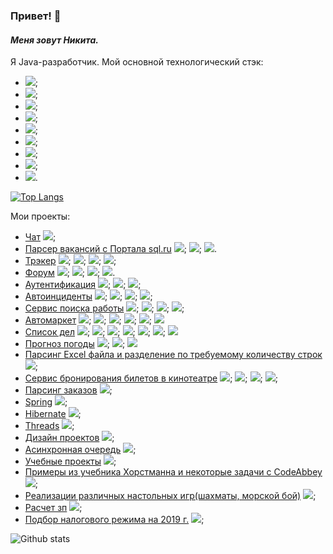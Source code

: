### Привет! 👋
#### *Меня зовут Никита.*

Я Java-разработчик.
Мой основной технологический стэк:
- ![](https://img.shields.io/badge/Java8-8%2B-orange); 
- ![](https://img.shields.io/badge/Servlets-Servlets-lightgrey);
- ![](https://img.shields.io/badge/AJAX-AJAX-red);
- ![](https://img.shields.io/badge/SQL-PostgreSQL-blue);
- ![](https://img.shields.io/badge/JPA-Hibernate-yellow);
- ![](https://img.shields.io/badge/Spring-%20MVC%2C%20Data%2C%20Security%2C%20Boot-green);
- ![](https://img.shields.io/badge/Maven-3-red);
- ![](https://img.shields.io/badge/Unit--test-JUnit%2C%20Mock-yellow);
- ![](https://img.shields.io/badge/Travis-CI-green).

[![Top Langs](https://github-readme-stats.vercel.app/api/top-langs/?username=plifis&layout=compact)](https://github.com/plifis/github-readme-stats)

Мои проекты:
* [Чат](https://github.com/plifis/chat) ![](https://img.shields.io/badge/Spring-%20MVC%2C%20Data%2C%20Security%2C%20Boot%2C%20Rest%2C%20-green);
* [Парсер вакансий с Портала sql.ru](https://github.com/plifis/job4j_grabber) ![](https://img.shields.io/badge/Java8-8%2B-orange); ![](https://img.shields.io/badge/SQL-PostgreSQL-blue); ![](https://img.shields.io/badge/Unit--test-JUnit%2C%20Mock-yellow).
* [Трэкер](https://github.com/plifis/job4j_tracker) ![](https://img.shields.io/badge/Java8-8%2B-orange);  ![](https://img.shields.io/badge/SQL-PostgreSQL-blue); ![](https://img.shields.io/badge/JPA-Hibernate-yellow); ![](https://img.shields.io/badge/Unit--test-JUnit%2C%20Mock-yellow);
* [Форум](https://github.com/plifis/job4j_forum) ![](https://img.shields.io/badge/Spring-%20MVC%2C%20Data%2C%20Security%2C%20Boot-green); ![](https://img.shields.io/badge/Maven-3-red); ![](https://img.shields.io/badge/Unit--test-JUnit%2C%20Mock-yellow); ![](https://img.shields.io/badge/SQL-PostgreSQL-blue).
* [Аутентификация](https://github.com/plifis/job4j_auth) ![](https://img.shields.io/badge/Spring-%20MVC%2C%20Data%2C%20Security%2C%20Boot-green); ![](https://img.shields.io/badge/Maven-3-red); ![](https://img.shields.io/badge/Unit--test-JUnit%2C%20Mock-yellow);
* [Автоинциденты](https://github.com/plifis/job4j_car_accident) ![](https://img.shields.io/badge/Spring-%20MVC%2C%20Data%2C%20Security%2C%20Boot-green); ![](https://img.shields.io/badge/Unit--test-JUnit%2C%20Mock-yellow); ![](https://img.shields.io/badge/SQL-PostgreSQL-blue); ![](https://img.shields.io/badge/JPA-Hibernate-yellow);
* [Сервис поиска работы](https://github.com/plifis/job4j_dreamjob) ![](https://img.shields.io/badge/Servlets-Servlets-lightgrey); ![](https://img.shields.io/badge/SQL-PostgreSQL-blue); ![](https://img.shields.io/badge/Maven-3-red); ![](https://img.shields.io/badge/Unit--test-JUnit%2C%20Mock-yellow); 
* [Автомаркет](https://github.com/plifis/job4j_cars) ![](https://img.shields.io/badge/Servlets-Servlets-lightgrey); ![](https://img.shields.io/badge/SQL-PostgreSQL-blue); ![](https://img.shields.io/badge/JPA-Hibernate-yellow); ![](https://img.shields.io/badge/AJAX-AJAX-red); ![](https://img.shields.io/badge/Travis-CI-green); ![](https://img.shields.io/badge/Bootstrap-4-blue)
* [Список дел](https://github.com/plifis/job4j_todo) ![](https://img.shields.io/badge/Java8-8%2B-orange); ![](https://img.shields.io/badge/Servlets-Servlets-lightgrey); ![](https://img.shields.io/badge/AJAX-AJAX-red); ![](https://img.shields.io/badge/SQL-PostgreSQL-blue); ![](https://img.shields.io/badge/JPA-Hibernate-yellow); ![](https://img.shields.io/badge/Maven-3-red); ![](https://img.shields.io/badge/Bootstrap-4-blue)
* [Прогноз погоды](https://github.com/plifis/weather_reactive) ![](https://img.shields.io/badge/Gradle-v.%206.7-lightgrey); ![](https://img.shields.io/badge/Spring-%20MVC%2C%20Data%2C%20Security%2C%20Boot-green); ![](https://img.shields.io/badge/%20WebFlux%2C%20-green)
* [Парсинг Excel файла и разделение по требуемому количеству строк](https://github.com/plifis/excelSplit) ![](https://img.shields.io/badge/Java8-8%2B-orange); 
* [Сервис бронирования билетов в кинотеатре](https://github.com/plifis/job4j_cinema) ![](https://img.shields.io/badge/Servlets-Servlets-lightgrey); ![](https://img.shields.io/badge/JDBC-API-lightgrey); ![](https://img.shields.io/badge/AJAX-AJAX-red); ![](https://img.shields.io/badge/SQL-PostgreSQL-blue);
* [Парсинг заказов](https://github.com/plifis/parse_orders) ![](https://img.shields.io/badge/Java8-8%2B-orange); 
* [Spring](https://github.com/plifis/job4j_spring) ![](https://img.shields.io/badge/Spring-%20MVC%2C%20Data%2C%20Security%2C%20Boot-green);
* [Hibernate](https://github.com/plifis/job4j_hibernate) ![](https://img.shields.io/badge/JPA-Hibernate-yellow);
* [Threads](https://github.com/plifis/job4j_threads) ![](https://img.shields.io/badge/Java8-8%2B-orange); 
* [Дизайн проектов](https://github.com/plifis/job4j_design) ![](https://img.shields.io/badge/Java8-8%2B-orange); 
* [Асинхронная очередь](https://github.com/plifis/job4j_pooh) ![](https://img.shields.io/badge/Java8-8%2B-orange); 
* [Учебные проекты](https://github.com/plifis/job4j_elementary) ![](https://img.shields.io/badge/Java8-8%2B-orange); 
* [Примеры из учебника Хорстманна и некоторые задачи с CodeAbbey](https://github.com/plifis/projects) ![](https://img.shields.io/badge/Java8-8%2B-orange); 
* [Реализации различных настольных игр(шахматы, морской бой)](https://github.com/plifis/games_oop_javafx) ![](https://img.shields.io/badge/Java8-8%2B-orange); 
* [Расчет зп](https://github.com/plifis/salary) ![](https://img.shields.io/badge/Java8-8%2B-orange); 
* [Подбор налогового режима на 2019 г.](https://github.com/plifis/nalog) ![](https://img.shields.io/badge/Java8-8%2B-orange); 


![Github stats](https://github-readme-stats.vercel.app/api?username=plifis&hide=stars,prs,issues,contribs)



<!--
**plifis/plifis** is a ✨ _special_ ✨ repository because its `README.md` (this file) appears on your GitHub profile.

Here are some ideas to get you started:

- 🔭 I’m currently working on ...
- 🌱 I’m currently learning ...
- 👯 I’m looking to collaborate on ...
- 🤔 I’m looking for help with ...
- 💬 Ask me about ...
- 📫 How to reach me: ...
- 😄 Pronouns: ...
- ⚡ Fun fact: ...
-->

